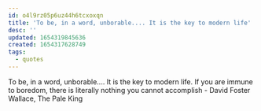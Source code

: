 ```yaml
---
id: o4l9rz05p6uz44h6tcxoxqn
title: 'To be, in a word, unborable.... It is the key to modern life'
desc: ''
updated: 1654319845636
created: 1654317628749
tags:
  - quotes
---
```


To be, in a word, unborable.... It is the key to modern life. If you are immune to boredom, there is literally nothing you cannot accomplish - David Foster Wallace, The Pale King
